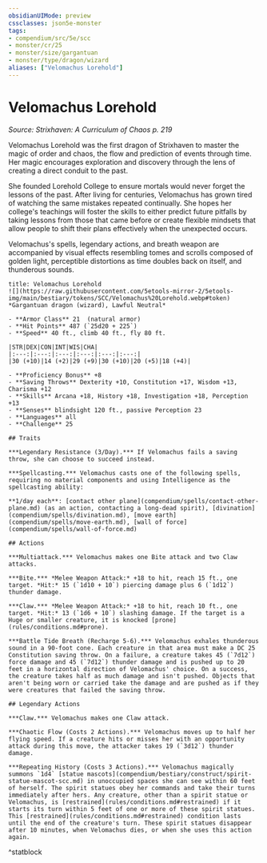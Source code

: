 ```yaml
---
obsidianUIMode: preview
cssclasses: json5e-monster
tags:
- compendium/src/5e/scc
- monster/cr/25
- monster/size/gargantuan
- monster/type/dragon/wizard
aliases: ["Velomachus Lorehold"]
---
```

# Velomachus Lorehold
*Source: Strixhaven: A Curriculum of Chaos p. 219*  

Velomachus Lorehold was the first dragon of Strixhaven to master the magic of order and chaos, the flow and prediction of events through time. Her magic encourages exploration and discovery through the lens of creating a direct conduit to the past.

She founded Lorehold College to ensure mortals would never forget the lessons of the past. After living for centuries, Velomachus has grown tired of watching the same mistakes repeated continually. She hopes her college's teachings will foster the skills to either predict future pitfalls by taking lessons from those that came before or create flexible mindsets that allow people to shift their plans effectively when the unexpected occurs.

Velomachus's spells, legendary actions, and breath weapon are accompanied by visual effects resembling tomes and scrolls composed of golden light, perceptible distortions as time doubles back on itself, and thunderous sounds.

```ad-statblock
title: Velomachus Lorehold
![](https://raw.githubusercontent.com/5etools-mirror-2/5etools-img/main/bestiary/tokens/SCC/Velomachus%20Lorehold.webp#token)
*Gargantuan dragon (wizard), Lawful Neutral*

- **Armor Class** 21  (natural armor)
- **Hit Points** 487 (`25d20 + 225`)
- **Speed** 40 ft., climb 40 ft., fly 80 ft.

|STR|DEX|CON|INT|WIS|CHA|
|:---:|:---:|:---:|:---:|:---:|:---:|
|30 (+10)|14 (+2)|29 (+9)|30 (+10)|20 (+5)|18 (+4)|

- **Proficiency Bonus** +8
- **Saving Throws** Dexterity +10, Constitution +17, Wisdom +13, Charisma +12
- **Skills** Arcana +18, History +18, Investigation +18, Perception +13
- **Senses** blindsight 120 ft., passive Perception 23
- **Languages** all
- **Challenge** 25

## Traits

***Legendary Resistance (3/Day).*** If Velomachus fails a saving throw, she can choose to succeed instead.

***Spellcasting.*** Velomachus casts one of the following spells, requiring no material components and using Intelligence as the spellcasting ability:

**1/day each**: [contact other plane](compendium/spells/contact-other-plane.md) (as an action, contacting a long-dead spirit), [divination](compendium/spells/divination.md), [move earth](compendium/spells/move-earth.md), [wall of force](compendium/spells/wall-of-force.md)

## Actions

***Multiattack.*** Velomachus makes one Bite attack and two Claw attacks.

***Bite.*** *Melee Weapon Attack:* +18 to hit, reach 15 ft., one target. *Hit:* 15 (`1d10 + 10`) piercing damage plus 6 (`1d12`) thunder damage.

***Claw.*** *Melee Weapon Attack:* +18 to hit, reach 10 ft., one target. *Hit:* 13 (`1d6 + 10`) slashing damage. If the target is a Huge or smaller creature, it is knocked [prone](rules/conditions.md#prone).

***Battle Tide Breath (Recharge 5-6).*** Velomachus exhales thunderous sound in a 90-foot cone. Each creature in that area must make a DC 25 Constitution saving throw. On a failure, a creature takes 45 (`7d12`) force damage and 45 (`7d12`) thunder damage and is pushed up to 20 feet in a horizontal direction of Velomachus' choice. On a success, the creature takes half as much damage and isn't pushed. Objects that aren't being worn or carried take the damage and are pushed as if they were creatures that failed the saving throw.

## Legendary Actions

***Claw.*** Velomachus makes one Claw attack.

***Chaotic Flow (Costs 2 Actions).*** Velomachus moves up to half her flying speed. If a creature hits or misses her with an opportunity attack during this move, the attacker takes 19 (`3d12`) thunder damage.

***Repeating History (Costs 3 Actions).*** Velomachus magically summons `1d4` [statue mascots](compendium/bestiary/construct/spirit-statue-mascot-scc.md) in unoccupied spaces she can see within 60 feet of herself. The spirit statues obey her commands and take their turns immediately after hers. Any creature, other than a spirit statue or Velomachus, is [restrained](rules/conditions.md#restrained) if it starts its turn within 5 feet of one or more of these spirit statues. This [restrained](rules/conditions.md#restrained) condition lasts until the end of the creature's turn. These spirit statues disappear after 10 minutes, when Velomachus dies, or when she uses this action again.
```
^statblock